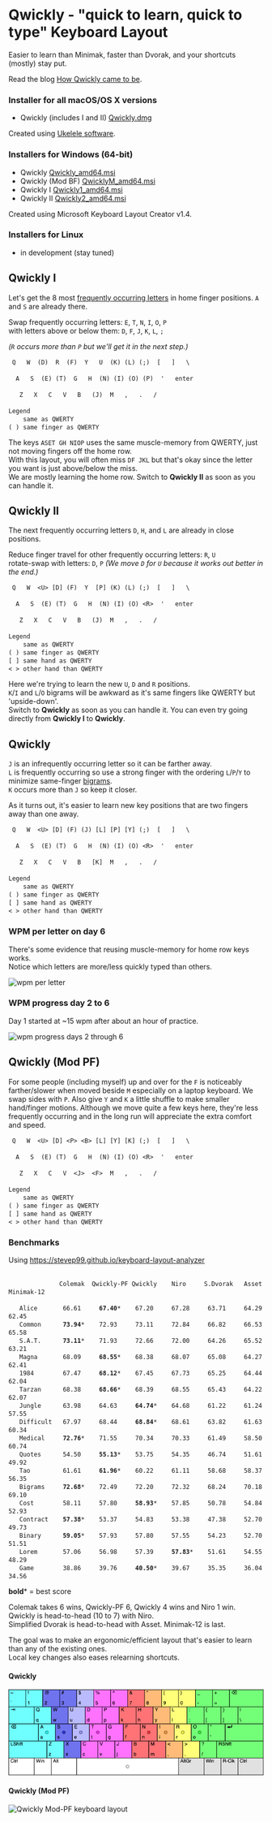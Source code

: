 # Qwickly - "quick to learn, quick to type" Keyboard Layout

Easier to learn than Minimak, faster than Dvorak, and your shortcuts (mostly) stay put.

Read the blog [How Qwickly came to be](https://blog.keithkim.org/opensource/making-the-qwickest-keyboard-layout).

### Installer for all macOS/OS X versions
- Qwickly (includes I and II) [Qwickly.dmg](https://github.com/qwickly-org/Qwickly/releases/download/v1.0/Qwickly.dmg)

Created using [Ukelele software](https://software.sil.org/ukelele).

### Installers for Windows (64-bit)
- Qwickly [Qwickly_amd64.msi](https://github.com/qwickly-org/Qwickly/releases/download/v1.0/Qwickly_amd64.msi)
- Qwickly (Mod BF) [QwicklyM_amd64.msi](https://github.com/qwickly-org/Qwickly/releases/download/v1.0/QwicklyM_amd64.msi)
- Qwickly I [Qwickly1_amd64.msi](https://github.com/qwickly-org/Qwickly/releases/download/v1.0/Qwickly1_amd64.msi)
- Qwickly II [Qwickly2_amd64.msi](https://github.com/qwickly-org/Qwickly/releases/download/v1.0/Qwickly2_amd64.msi)

Created using Microsoft Keyboard Layout Creator v1.4.

### Installers for Linux
- in development (stay tuned)


## Qwickly I

Let's get the 8 most [frequently occurring letters](https://en.wikipedia.org/wiki/Letter_frequency) in home finger positions. `A` and `S` are already there.

Swap frequently occurring letters: `E`, `T`, `N`, `I`, `O`, `P`<br/>
with letters above or below them: `D`, `F`, `J`, `K`, `L`, `;`

*(`R` occurs more than `P` but we'll get it in the next step.)*
```
 Q   W  (D)  R  (F)  Y   U  (K) (L) (;)  [   ]   \

  A   S  (E) (T)  G   H  (N) (I) (O) (P)  '   enter

   Z   X   C   V   B   (J)  M   ,   .   /

Legend
    same as QWERTY
( ) same finger as QWERTY
```
The keys `ASET GH NIOP` uses the same muscle-memory from QWERTY, just not moving fingers off the home row.<br/>
With this layout, you will often miss `DF JKL` but that's okay since the letter you want is just above/below the miss.<br/>
We are mostly learning the home row. Switch to **Qwickly II** as soon as you can handle it.

## Qwickly II

The next frequently occurring letters `D`, `H`, and `L` are already in close positions.

Reduce finger travel for other frequently occurring letters: `R`, `U`<br/>
rotate-swap with letters: `D`, `P` *(We move `D` for `U` because it works out better in the end.)*
```
 Q   W  <U> [D] (F)  Y  [P] (K) (L) (;)  [   ]   \

  A   S  (E) (T)  G   H  (N) (I) (O) <R>  '   enter

   Z   X   C   V   B   (J)  M   ,   .   /

Legend
    same as QWERTY
( ) same finger as QWERTY
[ ] same hand as QWERTY
< > other hand than QWERTY
```

Here we're trying to learn the new `U`, `D` and `R` positions.<br/>
`K`/`I` and `L`/`O` bigrams will be awkward as it's same fingers like QWERTY but 'upside-down'.<br/>
Switch to **Qwickly** as soon as you can handle it. You can even try going directly from **Qwickly I** to **Qwickly**.

## Qwickly

`J` is an infrequently occurring letter so it can be farther away.<br/>
`L` is frequently occurring so use a strong finger with the ordering `L`/`P`/`Y` to minimize same-finger [bigrams](https://blogs.sas.com/content/iml/2014/09/26/bigrams.html).<br/>
`K` occurs more than `J` so keep it closer.

As it turns out, it's easier to learn new key positions that are two fingers away than one away.
```
 Q   W  <U> [D] (F) (J) [L] [P] [Y] (;)  [   ]   \

  A   S  (E) (T)  G   H  (N) (I) (O) <R>  '   enter

   Z   X   C   V   B   [K]  M   ,   .   /

Legend
    same as QWERTY
( ) same finger as QWERTY
[ ] same hand as QWERTY
< > other hand than QWERTY
```

### WPM per letter on day 6

There's some evidence that reusing muscle-memory for home row keys works.<br/>
Notice which letters are more/less quickly typed than others.

![wpm per letter](https://github.com/qwickly-org/Qwickly/blob/master/wpm-letters-day-6.png)

### WPM progress day 2 to 6

Day 1 started at ~15 wpm after about an hour of practice.

![wpm progress days 2 through 6](https://github.com/qwickly-org/Qwickly/blob/master/wpm-days-2-6.png)

## Qwickly (Mod PF)

For some people (including myself) up and over for the `F` is noticeably farther/slower when moved beside `M` especially on a laptop keyboard. We swap sides with `P`. Also give `Y` and `K` a little shuffle to make smaller hand/finger motions. Although we move quite a few keys here, they're less frequently occurring and in the long run will appreciate the extra comfort and speed.
```
 Q   W  <U> [D] <P> <B> [L] [Y] [K] (;)  [   ]   \

  A   S  (E) (T)  G   H  (N) (I) (O) <R>  '   enter

   Z   X   C   V  <J>  <F>  M   ,   .   /

Legend
    same as QWERTY
( ) same finger as QWERTY
[ ] same hand as QWERTY
< > other hand than QWERTY
```

### Benchmarks

Using https://stevep99.github.io/keyboard-layout-analyzer

<pre><code>
              Colemak  Qwickly-PF Qwickly    Niro     S.Dvorak   Asset   Minimak-12

   Alice       66.61     <b>67.40</b>*    67.20     67.28     63.71     64.29     62.45
   Common      <b>73.94</b>*    72.93     73.11     72.84     66.82     66.53     65.58
   S.A.T.      <b>73.11</b>*    71.93     72.66     72.00     64.26     65.52     63.21
   Magna       68.09     <b>68.55</b>*    68.38     68.07     65.08     64.27     62.41
   1984        67.47     <b>68.12</b>*    67.45     67.73     65.25     64.44     62.04
   Tarzan      68.38     <b>68.66</b>*    68.39     68.55     65.43     64.22     62.07
   Jungle      63.98     64.63     <b>64.74</b>*    64.68     61.22     61.24     57.55
   Difficult   67.97     68.44     <b>68.84</b>*    68.61     63.82     61.63     60.34
   Medical     <b>72.76</b>*    71.55     70.34     70.33     61.49     58.50     60.74
   Quotes      54.50     <b>55.13</b>*    53.75     54.35     46.74     51.61     49.92
   Tao         61.61     <b>61.96</b>*    60.22     61.11     58.68     58.37     56.35
   Bigrams     <b>72.68</b>*    72.49     72.20     72.32     68.24     70.18     69.10
   Cost        58.11     57.80     <b>58.93</b>*    57.85     50.78     54.84     52.93
   Contract    <b>57.38</b>*    53.37     54.83     53.38     47.38     52.70     49.73
   Binary      <b>59.05</b>*    57.93     57.80     57.55     54.23     52.70     51.51
   Lorem       57.06     56.98     57.39     <b>57.83</b>*    51.61     54.55     48.29
   Game        38.86     39.76     <b>40.50</b>*    39.67     35.35     36.04     34.56
</code></pre>
**bold*** = best score

Colemak takes 6 wins, Qwickly-PF 6, Qwickly 4 wins and Niro 1 win.<br/>
Qwickly is head-to-head (10 to 7) with Niro.<br/>
Simplified Dvorak is head-to-head with Asset. Minimak-12 is last.

The goal was to make an ergonomic/efficient layout that's easier to learn than any of the existing ones.<br/>
Local key changes also eases relearning shortcuts.

#### Qwickly
![Qwickly keyboard layout](https://github.com/qwickly-org/Qwickly/blob/master/Qwickly.png)

#### Qwickly (Mod PF)
![Qwickly Mod-PF keyboard layout](https://github.com/qwickly-org/Qwickly/blob/master/Qwickly-PF.png)
